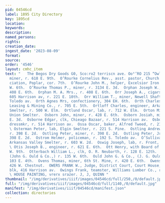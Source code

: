 ```yaml
---
pid: 04546cd
label: 1895 City Directory
key: 1895cd
location: 
keywords: 
description: 
named_persons: 
rights: 
creation_date: 
ingest_date: '2023-08-09'
format: 
source: 
order: '4546'
layout: cmhc_item
text: "   The Begos Dry Goods G0, Sco:ro2 terriscn ave. Oo°’RO 215 “Owl  O’Roark Owen,
  miner, r. 618 E. 9th.  O’Rourke Cornelius Rev., asst. pastor, Church of the Annun-
  ciation, Poplar, cor. 7th.  O’Rourke John M., helper, Excelsior Iron Wks, bds. 116
  W. 6th.  O’Rourke Thomas P., miner, r. 3134 E. 3d.  Orphan Joseph W., mining, r.
  408 E. 6th.  Orphan M. A. Mrs., r. 408 E. 6th.  Orr Joseph A., cigars and tobacco,
  605 Harrison av, r. 221 E. 10th.  Orr William T., miner, Newell Shaft, r. 150 S.
  Toledo av.  Orth Agnes Mrs, confectionery, 304 EH. 6th.  Orth Charles, miner, Union
  Leasing & Mining Co., r. 705 E. 5th.  Ortloff Charles, engineer, Arkansas Valley
  Smelter, r. 500 W. Elm.  Ortlund Oscar, lab, r. 712 W. Elm.  Orton Miles C., tapper,
  Union Smelter.  Osborn John, miner, r. 428 E. 6th.  Osborn Josiah, miner, bds. 202
  E. 3d.  Osborne Edgar, clk, Chieago Bazaar, r. 514 Harrison av.  Osborne B. Mrs.,
  dressmkr, r. 514 Harrison av.  Ossa Oscar, baker, Alfred Tweed, r. 216 N. Pine.
  \ Osterman Peter, lab, Elgin Smelter, r. 221 S. Pine.  Ostling Andrew, cik, P. Nordeen,
  r. 398 E. 2d.  Ostling Peter, miner, r. 398 E. 2d.  Ostling Peter, Jr., miner, r.
  398 E. 2d.  Ostrom Helmer, policeman, r. 192 S. Toledo av.  O’Sullivan John, lab,
  Arkansas Valley Smelter, r. 603 W. 2d.  Oswig Joseph, lab, r. Front, se. cor. Pine.
  \ Otis Joseph B., engineer, r. 621 E. 6th.  Ott Henry, with Board of Trade, r. 115
  W. 9th.  Otterbach William L., clk, O. R. Neubarth, r. 128 E. 12th.  Ould John G.,
  (John G. Ould & Co.,) r. 135 W. 6th.  Ould John G. & Co., (J. G. Ould,) barbers,
  103 E. 4th.  Ovens Thomas, miner, 6th St. Mine, r. 420 E. 6th.  Owens Peter, laundry,
  426 W. Chestnut.  OWERS FRANK W., Judge, District Court, Court House, r. 8 Quincy
  blk, 416 Harrison av.  Owings Frank, teamster, Williams Lumber Co., r. 305 E. 6th.
  \ HOUSE PAINTING, vrerx srazer. J, J, QUINN "
thumbnail: "/img/derivatives/iiif/images/04546cd/full/250,/0/default.jpg"
full: "/img/derivatives/iiif/images/04546cd/full/1140,/0/default.jpg"
manifest: "/img/derivatives/iiif/04546cd/manifest.json"
collection: directories
---
```

